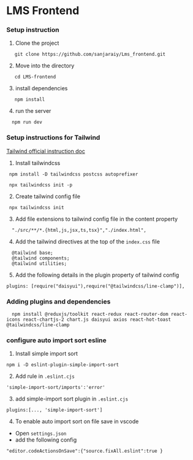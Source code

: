 # LMS Frontend

### Setup instruction

1. Clone the project
```
   git clone https://github.com/sanjaraiy/Lms_frontend.git
```
2. Move into the directory
```
   cd LMS-frontend
```

3. install  dependencies
```
   npm install
```
4. run the server
```
  npm run dev
```

### Setup instructions for Tailwind

[ Tailwind official instruction doc ](https://tailwindcss.com/docs/installation)

1. Install tailwindcss
```
 npm install -D tailwindcss postcss autoprefixer

 npx tailwindcss init -p 
```

2. Create tailwind config file
```
 npx tailwindcss init
```
3. Add file extensions to tailwind config file in the content property
```
  "./src/**/*.{html,js,jsx,ts,tsx}","./index.html",
```

4. Add the tailwind directives at the top of the `index.css` file
```
  @tailwind base;
  @tailwind components;
  @tailwind utilities;
```
5. Add the following details in the plugin property of tailwind config
```
plugins: [require("daisyui"),require("@tailwindcss/line-clamp")],
```
### Adding plugins and dependencies

```
  npm install @reduxjs/toolkit react-redux react-router-dom react-icons react-chartjs-2 chart.js daisyui axios react-hot-toast @tailwindcss/line-clamp  
```

### configure auto import sort esline

1. Install simple import sort
```
npm i -D eslint-plugin-simple-import-sort
```
2. Add rule in `.eslint.cjs`
```
'simple-import-sort/imports':'error'
```

3. add simple-import sort plugin in `.eslint.cjs`
```
plugins:[..., 'simple-import-sort']
```
4. To enable auto import sort on file save in vscode

  - Open `settings.json`
  - add the following config
```
"editor.codeActionsOnSave":{"source.fixAll.eslint":true }
```